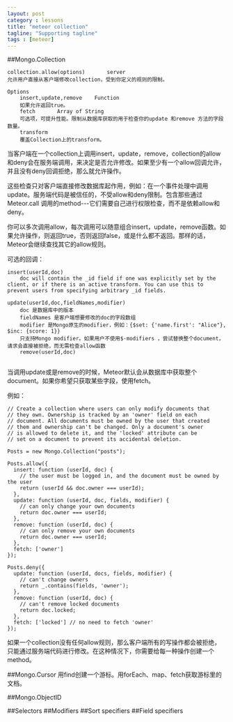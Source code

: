 ```yaml
---
layout: post
category : lessons
title: "meteor collection"
tagline: "Supporting tagline"
tags : [meteor]
---
```



##Mongo.Collection

```
collection.allow(options)		server
允许用户直接从客户端修改collection，受到你定义的规则的限制。

Options
	insert,update,remove	Function
	如果允许返回true。
	fetch		Array of String
	可选项，可提升性能。限制从数据库获取的用于检查你的update 和remove 方法的字段数量。
	transform
	覆盖Collection上的transform。
```

当客户端在一个collection上调用insert，update，remove，collection的allow和deny会在服务端调用，来决定是否允许修改。如果至少有一个allow回调允许，并且没有deny回调拒绝，那么就允许操作。

这些检查只对客户端直接修改数据库起作用，例如：在一个事件处理中调用update。服务端代码是被信任的，不受allow和deny限制。包含那些通过Meteor.call 调用的method---它们需要自己进行权限检查，而不是依赖allow和deny。

你可以多次调用allow，每次调用可以随意组合insert，update，remove函数。如果允许操作，则返回true，否则返回false，或是什么都不返回。那样的话，Meteor会继续查找其它的allow规则。

可选的回调：

```
insert(userId,doc)
	doc will contain the _id field if one was explicitly set by the client, or if there is an active transform. You can use this to prevent users from specifying arbitrary _id fields.
	
update(userId,doc,fieldNames,modifier)
	doc 是数据库中的版本
	fieldNames 是客户端想要修改的doc的字段数组
	modifier 是Mongo原生的modifier，例如：{$set: {'name.first': "Alice"}, $inc: {score: 1}}
	只支持Mongo modifier。如果用户不使用$-modifiers ，尝试替换整个document，请求会直接被拒绝，而无需检查allow函数
	remove(userId,doc)
	
```
当调用update或是remove的时候，Meteor默认会从数据库中获取整个document。如果你希望只获取某些字段，使用fetch。

例如：

```
// Create a collection where users can only modify documents that
// they own. Ownership is tracked by an 'owner' field on each
// document. All documents must be owned by the user that created
// them and ownership can't be changed. Only a document's owner
// is allowed to delete it, and the 'locked' attribute can be
// set on a document to prevent its accidental deletion.

Posts = new Mongo.Collection("posts");

Posts.allow({
  insert: function (userId, doc) {
    // the user must be logged in, and the document must be owned by the user
    return (userId && doc.owner === userId);
  },
  update: function (userId, doc, fields, modifier) {
    // can only change your own documents
    return doc.owner === userId;
  },
  remove: function (userId, doc) {
    // can only remove your own documents
    return doc.owner === userId;
  },
  fetch: ['owner']
});

Posts.deny({
  update: function (userId, docs, fields, modifier) {
    // can't change owners
    return _.contains(fields, 'owner');
  },
  remove: function (userId, doc) {
    // can't remove locked documents
    return doc.locked;
  },
  fetch: ['locked'] // no need to fetch 'owner'
});
```

如果一个collection没有任何allow规则，那么客户端所有的写操作都会被拒绝，只能通过服务端代码进行修改。在这种情况下，你需要给每一种操作创建一个method。


##Mongo.Cursor
用find创建一个游标。用forEach、map、fetch获取游标里的文档。

##Mongo.ObjectID

##Selectors
##Modifiers
##Sort specifiers
##Field specifiers




